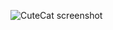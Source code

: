 ![CuteCat screenshot](https://github.com/heejinyim/CuteCat/assets/152468548/fea75c6b-3051-4d6a-a65f-55e1a871185f)
